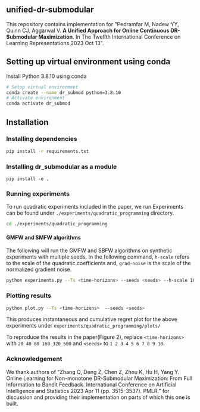 ## unified-dr-submodular
This repository contains implementation for "Pedramfar M, Nadew YY, Quinn CJ, Aggarwal V. **A Unified Approach for Online Continuous DR-Submodular Maximization**. In The Twelfth International Conference on Learning Representations 2023 Oct 13".


## Setting up virtual environment using conda 
Install Python 3.8.10 using conda 

```bash
# Setup virtual environment 
conda create --name dr_submod python=3.8.10
# Activate environment 
conda activate dr_submod
```



## Installation 
### Installing dependencies 
```bash
pip install -r requirements.txt
```

### Installing dr_submodular as a module   
```
pip install -e .
```



### Running experiments

To run quadratic experiments included in the paper, we run 
Experiments can be found under `./experiments/quadratic_programming` directory. 

```bash
cd ./experiments/quadratic_programming 

```

#### GMFW and SMFW algorithms 
The following will run the GMFW and SBFW algorithms on synthetic experiments with multiple seeds. In the following command, `h-scale` refers to the scale of the quadratic coefficients and, `grad-noise` is the scale of the normalized gradient noise.   

```bash
python experiments.py --Ts <time-horizons> --seeds <seeds> --h-scale 10. --grad-noise 0.1 
```

### Plotting results 

```bash 
python plot.py --Ts <time-horizons>  --seeds <seeds>
```

This produces instantaneous and cumulative regret plot for the above experiments under `experiments/quadratic_programming/plots/`

To reproduce the results in the paper(Figure 2), replace 
`<time-horizons>` with `20 40 80 160 320 500` and `<seeds>` to `1 2 3 4 5 6 7 8 9 10`.  


### Acknowledgement

We thank authors of "Zhang Q, Deng Z, Chen Z, Zhou K, Hu H, Yang Y. Online Learning for Non-monotone DR-Submodular Maximization: From Full Information to Bandit Feedback. International Conference on Artificial Intelligence and Statistics 2023 Apr 11 (pp. 3515-3537). PMLR." for discussion and providing their implementation on parts of which this one is built.  
